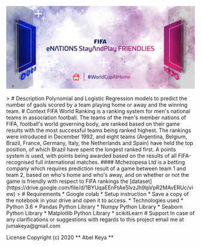 <p>
 <img src="FIFA.jpg" alt="By Abel Keya" title="FIFA Ranking" />
</p>
>
# Description
Polynomial and Logistic Regression models to predict the number of gaols scored by a team playing home or away and the winning team.
# Context
FIFA World Ranking is a ranking system for men's national teams in association football. The teams of the men's member nations of FIFA, football's world governing body, are ranked based on their game results with the most successful teams being ranked highest. The rankings were introduced in December 1992, and eight teams (Argentina, Belgium, Brazil, France, Germany, Italy, the Netherlands and Spain) have held the top position, of which Brazil have spent the longest ranked first.
 A points system is used, with points being awarded based on the results of all FIFA-recognised full international matches.
#### Mchezopesa Ltd  is a betting company which requires  prediction result of a game between team 1 and team 2, based on who's home and who's away, and on whether or not the game is friendly with respect to FIFA rankings the [dataset](https://drive.google.com/file/d/1BYUqaEEnFtAe5lvzJh9lpVpR2MAvERUc/view) 
>
# Requirements
* Google colab
* Setup instruction
* Save a copy of the notebook in your drive and open it to access.
* Technologies used
* Python 3.6
* Pandas Python Library
* Numpy Python Library
* Seaborn Python Library
* Matplotlib Python Library
* scikitLearn
# Support
In case of any clarifications or suggestions with regards to this project email me at jumakeya@gmail.com

License
Copyright (c) 2020 ** Abel Keya **
